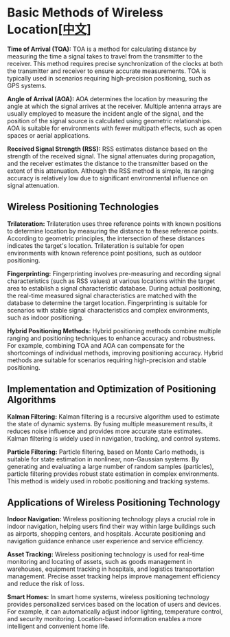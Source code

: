 # Basic Methods of Wireless Location[[中文]](docs/zh_CN/Introduction-to-Wireless-Location.md)

**Time of Arrival (TOA):**
TOA is a method for calculating distance by measuring the time a signal takes to travel from the transmitter to the receiver. This method requires precise synchronization of the clocks at both the transmitter and receiver to ensure accurate measurements. TOA is typically used in scenarios requiring high-precision positioning, such as GPS systems.

**Angle of Arrival (AOA):**
AOA determines the location by measuring the angle at which the signal arrives at the receiver. Multiple antenna arrays are usually employed to measure the incident angle of the signal, and the position of the signal source is calculated using geometric relationships. AOA is suitable for environments with fewer multipath effects, such as open spaces or aerial applications.

**Received Signal Strength (RSS):**
RSS estimates distance based on the strength of the received signal. The signal attenuates during propagation, and the receiver estimates the distance to the transmitter based on the extent of this attenuation. Although the RSS method is simple, its ranging accuracy is relatively low due to significant environmental influence on signal attenuation.

## Wireless Positioning Technologies

**Trilateration:**
Trilateration uses three reference points with known positions to determine location by measuring the distance to these reference points. According to geometric principles, the intersection of these distances indicates the target's location. Trilateration is suitable for open environments with known reference point positions, such as outdoor positioning.

**Fingerprinting:**
Fingerprinting involves pre-measuring and recording signal characteristics (such as RSS values) at various locations within the target area to establish a signal characteristic database. During actual positioning, the real-time measured signal characteristics are matched with the database to determine the target location. Fingerprinting is suitable for scenarios with stable signal characteristics and complex environments, such as indoor positioning.

**Hybrid Positioning Methods:**
Hybrid positioning methods combine multiple ranging and positioning techniques to enhance accuracy and robustness. For example, combining TOA and AOA can compensate for the shortcomings of individual methods, improving positioning accuracy. Hybrid methods are suitable for scenarios requiring high-precision and stable positioning.

## Implementation and Optimization of Positioning Algorithms

**Kalman Filtering:**
Kalman filtering is a recursive algorithm used to estimate the state of dynamic systems. By fusing multiple measurement results, it reduces noise influence and provides more accurate state estimates. Kalman filtering is widely used in navigation, tracking, and control systems.

**Particle Filtering:**
Particle filtering, based on Monte Carlo methods, is suitable for state estimation in nonlinear, non-Gaussian systems. By generating and evaluating a large number of random samples (particles), particle filtering provides robust state estimation in complex environments. This method is widely used in robotic positioning and tracking systems.

## Applications of Wireless Positioning Technology

**Indoor Navigation:**
Wireless positioning technology plays a crucial role in indoor navigation, helping users find their way within large buildings such as airports, shopping centers, and hospitals. Accurate positioning and navigation guidance enhance user experience and service efficiency.

**Asset Tracking:**
Wireless positioning technology is used for real-time monitoring and locating of assets, such as goods management in warehouses, equipment tracking in hospitals, and logistics transportation management. Precise asset tracking helps improve management efficiency and reduce the risk of loss.

**Smart Homes:**
In smart home systems, wireless positioning technology provides personalized services based on the location of users and devices. For example, it can automatically adjust indoor lighting, temperature control, and security monitoring. Location-based information enables a more intelligent and convenient home life.